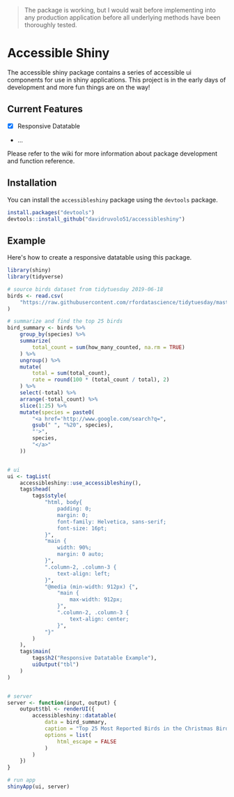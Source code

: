 > The package is working, but I would wait before implementing into any production application before all underlying methods have been thoroughly tested.

# Accessible Shiny

The accessible shiny package contains a series of accessible ui components for use in shiny applications. This project is in the early days of development and more fun things are on the way! 

## Current Features

- [x] Responsive Datatable
- ...


Please refer to the wiki for more information about package development and function reference.

## Installation

You can install the `accessibleshiny` package using the `devtools` package.

```r
install.packages("devtools")
devtools::install_github("davidruvolo51/accessibleshiny")
```


## Example

Here's how to create a responsive datatable using this package.

```r
library(shiny)
library(tidyverse)

# source birds dataset from tidytuesday 2019-06-18
birds <- read.csv(
    "https://raw.githubusercontent.com/rfordatascience/tidytuesday/master/data/2019/2019-06-18/bird_counts.csv"
)

# summarize and find the top 25 birds
bird_summary <- birds %>%
    group_by(species) %>%
    summarize(
        total_count = sum(how_many_counted, na.rm = TRUE)
    ) %>%
    ungroup() %>%
    mutate(
        total = sum(total_count),
        rate = round(100 * (total_count / total), 2)
    ) %>%
    select(-total) %>%
    arrange(-total_count) %>%
    slice(1:25) %>%
    mutate(species = paste0(
        "<a href='http://www.google.com/search?q=",
        gsub(" ", "%20", species),
        "'>",
        species,
        "</a>"
    ))


# ui
ui <- tagList(
    accessibleshiny::use_accessibleshiny(),
    tags$head(
        tags$style(
            "html, body{
                padding: 0;
                margin: 0;
                font-family: Helvetica, sans-serif;
                font-size: 16pt;
            }",
            "main {
                width: 90%;
                margin: 0 auto;
            }",
            ".column-2, .column-3 {
                text-align: left;
            }",
            "@media (min-width: 912px) {",
                "main {
                    max-width: 912px;
                }",
                ".column-2, .column-3 {
                    text-align: center;
                }",
            "}"
        )
    ),
    tags$main(
        tags$h2("Responsive Datatable Example"),
        uiOutput("tbl")
    )
)


# server
server <- function(input, output) {
    output$tbl <- renderUI({
        accessibleshiny::datatable(
            data = bird_summary,
            caption = "Top 25 Most Reported Birds in the Christmas Bird Count since 1921",
            options = list(
                html_escape = FALSE
            )
        )
    })
}

# run app
shinyApp(ui, server)
```